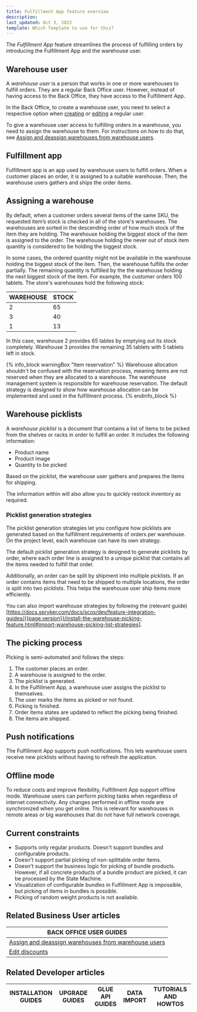 ```yaml
---
title: Fulfillment App feature overview
description:
last_updated: Oct 3, 2023
template: Which Template to use for this?
---
```


The *Fulfillment App* feature streamlines the process of fulfilling orders by introducing the Fulfillment App and the warehouse user.


## Warehouse user

A *warehouse user* is a person that works in one or more warehouses to fulfill orders. They are a regular Back Office user. However, instead of having access to the Back Office, they have access to the Fulfillment App.

In the Back Office, to create a warehouse user, you need to select a respective option when [creating](/docs/pbc/all/user-management/202400.0/base-shop/manage-in-the-back-office/manage-users/create-users.html) or [editing](/docs/pbc/all/user-management/202400.0/base-shop/manage-in-the-back-office/manage-users/edit-users.html) a regular user.

To give a warehouse user access to fulfilling orders in a warehouse, you need to assign the warehouse to them. For instructions on how to do that, see [Assign and deassign warehouses from warehouse users](/docs/pbc/all/warehouse-management-system/202400.0/unified-commerce/assign-and-deassign-warehouses-from-warehouse-users.html).

## Fulfillment app

Fulfillment app is an app used by warehouse users to fulfill orders. When a customer places an order, it is assigned to a suitable warehouse. Then, the warehouse users gathers and ships the order items.

## Assigning a warehouse

By default, when a customer orders several items of the same SKU, the requested item’s stock is checked in all of the store's warehouses. The warehouses are sorted in the descending order of how much stock of the item they are holding. The warehouse holding the biggest stock of the item is assigned to the order. The warehouse holding the never out of stock item quantity is considered to be holding the biggest stock.


In some cases, the ordered quantity might not be available in the warehouse holding the biggest stock of the item. Then, the warehouse fulfills the order partially. The remaining quantity is fulfilled by the the warehouse holding the next biggest stock of the item. For example, the customer orders 100 tablets. The store's warehouses hold the following stock:

| WAREHOUSE | STOCK |
|-|-|
| 2 | 65 |
| 3 | 40 |
| 1 | 13 |

In this case, warehouse 2 provides 65 tables by emptying out its stock completely. Warehouse 3 provides the remaining 35 tablets with 5 tablets left in stock.


{% info_block warningBox "Item reservation" %}
Warehouse allocation shouldn't be confused with the reservation process, meaning items are not reserved when they are allocated to a warehouse. The warehouse management system is responsible for warehouse reservation. The default strategy is designed to show how warehouse allocation can be implemented and used in the fulfillment process.
{% endinfo_block %}


## Warehouse picklists

A *warehouse picklist* is a document that contains a list of items to be picked from the shelves or racks in order to fulfill an order. It includes the following information:
* Product name
* Product image
* Quantity to be picked

Based on the picklist, the warehouse user gathers and prepares the items for shipping.

The information within will also allow you to quickly restock inventory as required.

### Picklist generation strategies

The picklist generation strategies let you configure how picklists are generated based on the fulfillment requirements of orders per warehouse. On the project level, each warehouse can have its own strategy.

The default picklist generation strategy is designed to generate picklists by order, where each order line is assigned to a unique picklist that contains all the items needed to fulfill that order.

Additionally, an order can be split by shipment into multiple picklists. If an order contains items that need to be shipped to multiple locations, the order is split into two picklists. This helps the warehouse user ship items more efficiently.

You can also import warehouse strategies by following the (relevant guide)[https://docs.spryker.com/docs/scos/dev/feature-integration-guides/{{page.version}}/install-the-warehouse-picking-feature.html#import-warehouse-picking-list-strategies].

## The picking process

Picking is semi-automated and follows the steps:
1. The customer places an order.
2. A warehouse is assigned to the order.
3. The picklist is generated.
4. In the Fulfillment App, a warehouse user assigns the picklist to themselves.
5. The user marks the items as picked or not found.
6. Picking is finished.
7. Order items states are updated to reflect the picking being finished.
8. The items are shipped.


## Push notifications

The Fulfillment App supports push notifications. This lets warehouse users receive new picklists without having to refresh the application.

## Offline mode

To reduce costs and improve flexibility, Fulfillment App support offline mode. Warehouse users can perform picking tasks when regardless of internet connectivity. Any changes performed in offline mode are synchronized when you get online. This is relevant for warehouses in remote areas or big warehouses that do not have full network coverage.

## Current constraints

* Supports only regular products. Doesn't support bundles and configurable products.
* Doesn't support partial picking of non-splittable order items.
* Doesn't support the business logic for picking of bundle products. However, if all concrete products of a bundle product are picked, it can be processed by the State Machine.
* Visualization of configurable bundles in Fulfillment App is impossible, but picking of items in bundles is possible.
* Picking of random weight products is not available.





## Related Business User articles

|BACK OFFICE USER GUIDES|
|---|
| [Assign and deassign warehouses from warehouse users](/docs/pbc/all/warehouse-management-system/202400.0/unified-commerce/assign-and-deassign-warehouses-from-warehouse-users.html)  |
| [Edit discounts](/docs/pbc/all/discount-management/{{page.version}}/base-shop/manage-in-the-back-office/edit-discounts.html)  |

## Related Developer articles

| INSTALLATION GUIDES  | UPGRADE GUIDES | GLUE API GUIDES | DATA IMPORT | TUTORIALS AND HOWTOS |
|---|---|---|---|---|
